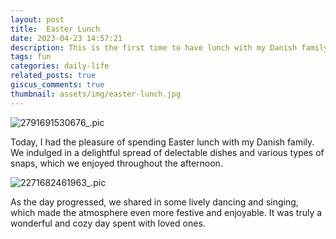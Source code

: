 ```yaml
---
layout: post
title:  Easter Lunch
date: 2023-04-23 14:57:21
description: This is the first time to have lunch with my Danish family at Easter.
tags: fun
categories: daily-life
related_posts: true
giscus_comments: true
thumbnail: assets/img/easter-lunch.jpg
---
```


<div class="row mt-3 mb-3">
    <div class="col-sm mt-3 mt-md-0">
			<img src="https://i.imgur.com/vLzxoBJ.jpeg" alt="2791691530676_.pic" class="img-fluid rounded z-depth-1" data-zoomable/>
    </div>
</div>

Today, I had the pleasure of spending Easter lunch with my Danish family. We indulged in a delightful spread of delectable dishes and various types of snaps, which we enjoyed throughout the afternoon.

<div class="row mt-3 mb-3">
    <div class="col-sm mt-3 mt-md-0">
		 <img src="https://i.imgur.com/3ztnuQz.jpeg" alt="2271682461963_.pic" class="img-fluid rounded z-depth-1" data-zoomable/>
    </div>
</div>

As the day progressed, we shared in some lively dancing and singing, which made the atmosphere even more festive and enjoyable. It was truly a wonderful and cozy day spent with loved ones.

